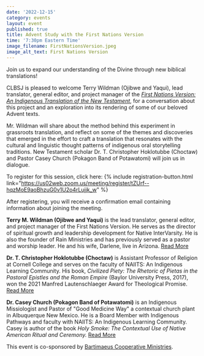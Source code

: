 ```yaml
---
date: '2022-12-15'
category: events
layout: event
published: true
title: Advent Study with the First Nations Version
time: '7:30pm Eastern Time'
image_filename: FirstNationsVersion.jpeg
image_alt_text: First Nations Version
---
```

Join us to expand our understanding of the Divine through new biblical translations!

CLBSJ is pleased to welcome Terry Wildman (Ojibwe and Yaqui), lead translator, general editor, and project manager of the [_First Nations Version: An Indigenous Translation of the New Testament_](https://firstnationsversion.com/), for a conversation about this project and an exploration into its rendering of some of our beloved Advent texts. 

Mr. Wildman will share about the method behind this experiment in grassroots translation, and reflect on some of the themes and discoveries that emerged in the effort to craft a translation that resonates with the cultural and linguistic thought patterns of indigenous oral storytelling traditions. New Testament scholar Dr. T. Christopher Hoklotubbe (Choctaw) and Pastor Casey Church (Pokagon Band of Potawatomi) will join us in dialogue.

To register for this session, click here: {% include registration-button.html link="https://us02web.zoom.us/meeting/register/tZUrf--hqzMoE9aoBhzuG0v1U2o4rLujjk_w" %}

After registering, you will receive a confirmation email containing information about joining the meeting.

**Terry M. Wildman (Ojibwe and Yaqui)** is the lead translator, general editor, and project manager of the First Nations Version. He serves as the director of spiritual growth and leadership development for Native InterVarsity. He is also the founder of Rain Ministries and has previously served as a pastor and worship leader. He and his wife, Darlene, live in Arizona. [Read More](https://www.ivpress.com/terry-m-wildman)

**Dr. T. Christopher Hoklotubbe (Choctaw)** is Assistant Professor of Religion at Cornell College and serves on the faculty of NAIITS: An Indigenous Learning Community. His book, _Civilized Piety: The Rhetoric of Pietas in the Pastoral Epistles and the Roman Empire_ (Baylor University Press, 2017), won the 2021 Manfred Lautenschlaeger Award for Theological Promise. [Read More](https://www.cornellcollege.edu/academics/our-faculty/faculty-profile/index.php/show/choklotubbe)

**Dr. Casey Church (Pokagon Band of Potawatomi)** is an Indigenous Missiologist and Pastor of "Good Medicine Way" a contextual church plant in Albuquerque New Mexico. He is a Board Member with Indigenous Pathways and faculty with NAIITS: An Indigenous Learning Community. Casey is author of the book _Holy Smoke: The Contextual Use of Native American Ritual and Ceremony._ [Read More](https://gmwgathering.org/caseys-story/)




This event is co-sponsored by [Bartimaeus Cooperative Ministries](https://www.bcm-net.org/).
